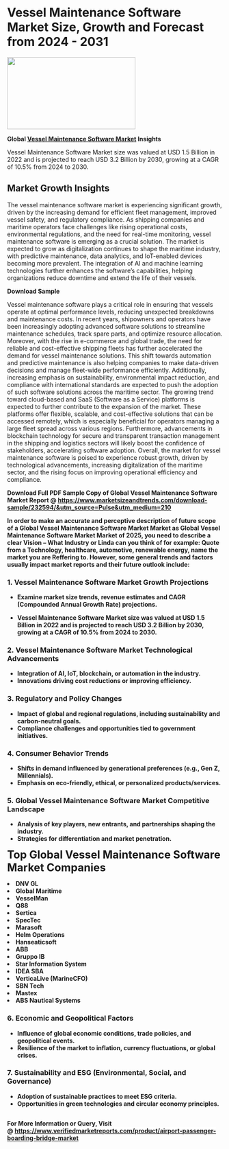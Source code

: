<H1>Vessel Maintenance Software Market Size, Growth and Forecast from 2024 - 2031</H1><img class="aligncenter size-medium wp-image-584254" src="https://thirdeyenews.in/wp-content/uploads/2024/09/Global-Market-Research-300x168.jpeg" alt="" width="300" height="168" /><p><strong>Global&nbsp;<a href="https://www.marketsizeandtrends.com/download-sample/232594/&amp;utm_source=Pulse&amp;utm_medium=210">Vessel Maintenance Software Market</a> Insights</strong></p><p>Vessel Maintenance Software Market size was valued at USD 1.5 Billion in 2022 and is projected to reach USD 3.2 Billion by 2030, growing at a CAGR of 10.5% from 2024 to 2030.</p><p><h2>Market Growth Insights</h2> <p>The vessel maintenance software market is experiencing significant growth, driven by the increasing demand for efficient fleet management, improved vessel safety, and regulatory compliance. As shipping companies and maritime operators face challenges like rising operational costs, environmental regulations, and the need for real-time monitoring, vessel maintenance software is emerging as a crucial solution. The market is expected to grow as digitalization continues to shape the maritime industry, with predictive maintenance, data analytics, and IoT-enabled devices becoming more prevalent. The integration of AI and machine learning technologies further enhances the software’s capabilities, helping organizations reduce downtime and extend the life of their vessels.</p> <p><strong>Download Sample</strong></p> <p>Vessel maintenance software plays a critical role in ensuring that vessels operate at optimal performance levels, reducing unexpected breakdowns and maintenance costs. In recent years, shipowners and operators have been increasingly adopting advanced software solutions to streamline maintenance schedules, track spare parts, and optimize resource allocation. Moreover, with the rise in e-commerce and global trade, the need for reliable and cost-effective shipping fleets has further accelerated the demand for vessel maintenance solutions. This shift towards automation and predictive maintenance is also helping companies to make data-driven decisions and manage fleet-wide performance efficiently. Additionally, increasing emphasis on sustainability, environmental impact reduction, and compliance with international standards are expected to push the adoption of such software solutions across the maritime sector. The growing trend toward cloud-based and SaaS (Software as a Service) platforms is expected to further contribute to the expansion of the market. These platforms offer flexible, scalable, and cost-effective solutions that can be accessed remotely, which is especially beneficial for operators managing a large fleet spread across various regions. Furthermore, advancements in blockchain technology for secure and transparent transaction management in the shipping and logistics sectors will likely boost the confidence of stakeholders, accelerating software adoption. Overall, the market for vessel maintenance software is poised to experience robust growth, driven by technological advancements, increasing digitalization of the maritime sector, and the rising focus on improving operational efficiency and compliance. <p><strong></p><p><span class=""><strong>Download Full PDF Sample Copy of Global Vessel Maintenance Software Market Report</strong> @ <a href="https://www.marketsizeandtrends.com/download-sample/232594/&amp;utm_source=Pulse&amp;utm_medium=210" target="_blank">https://www.marketsizeandtrends.com/download-sample/232594/&amp;utm_source=Pulse&amp;utm_medium=210</a></span></p><p>In order to make an accurate and perceptive description of future scope of a Global&nbsp;Vessel Maintenance Software Market Market as Global&nbsp;Vessel Maintenance Software Market Market of 2025, you need to describe a clear Vision &ndash; What Industry or Linda can you think of for example: Quote from a Technology, healthcare, automotive, renewable energy, name the market you are Reffering to. However, some general trends and factors usually impact market reports and their future outlook include:</p><h3>1.&nbsp;<strong>Vessel Maintenance Software Market Growth Projections</strong></h3><ul><li>Examine market size trends, revenue estimates and CAGR (Compounded Annual Growth Rate) projections.</li><li><p>Vessel Maintenance Software Market size was valued at USD 1.5 Billion in 2022 and is projected to reach USD 3.2 Billion by 2030, growing at a CAGR of 10.5% from 2024 to 2030.</p></li></ul><h3>2.&nbsp;<strong>Vessel Maintenance Software Market Technological Advancements</strong></h3><ul><li>Integration of AI, IoT, blockchain, or automation in the industry.</li><li>Innovations driving cost reductions or improving efficiency.</li></ul><h3>3.&nbsp;<strong>Regulatory and Policy Changes</strong></h3><ul><li>Impact of global and regional regulations, including sustainability and carbon-neutral goals.</li><li>Compliance challenges and opportunities tied to government initiatives.</li></ul><h3>4.&nbsp;<strong>Consumer Behavior Trends</strong></h3><ul><li>Shifts in demand influenced by generational preferences (e.g., Gen Z, Millennials).</li><li>Emphasis on eco-friendly, ethical, or personalized products/services.</li></ul><h3>5.&nbsp;<strong>Global Vessel Maintenance Software Market Competitive Landscape</strong></h3><ul><li>Analysis of key players, new entrants, and partnerships shaping the industry.</li><li>Strategies for differentiation and market penetration.</li></ul><p data-pm-slice="1 1 []"><span style="color: inherit; font-family: inherit; font-size: 25px;">Top Global Vessel Maintenance Software Market Companies</span></p><div class="" data-test-id=""><p><li>DNV GL</li><li> Global Maritime</li><li> VesselMan</li><li> Q88</li><li> Sertica</li><li> SpecTec</li><li> Marasoft</li><li> Helm Operations</li><li> Hanseaticsoft</li><li> ABB</li><li> Gruppo IB</li><li> Star Information System</li><li> IDEA SBA</li><li> VerticaLive (MarineCFO)</li><li> SBN Tech</li><li> Mastex</li><li> ABS Nautical Systems</li></p></div><h3>6.&nbsp;<strong>Economic and Geopolitical Factors</strong></h3><ul><li>Influence of global economic conditions, trade policies, and geopolitical events.</li><li>Resilience of the market to inflation, currency fluctuations, or global crises.</li></ul><h3>7.&nbsp;<strong>Sustainability and ESG (Environmental, Social, and Governance)</strong></h3><ul><li>Adoption of sustainable practices to meet ESG criteria.</li><li>Opportunities in green technologies and circular economy principles.</li></ul><h2><strong style="font-size: 14px;">For More Information or Query, Visit @&nbsp;</strong><a style="background-color: #ffffff; font-size: 14px;" href="https://www.marketsizeandtrends.com/report/vessel-maintenance-software-market/" target="_blank">https://www.verifiedmarketreports.com/product/airport-passenger-boarding-bridge-market</a></h2>
